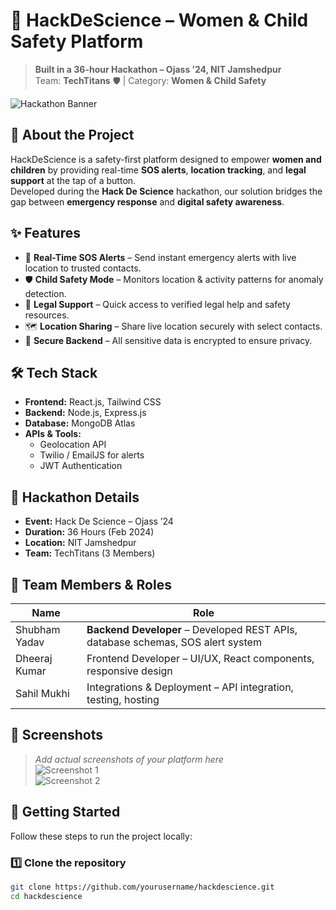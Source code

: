 # 🚨 HackDeScience – Women & Child Safety Platform  

> **Built in a 36-hour Hackathon – Ojass ’24, NIT Jamshedpur**  
> Team: **TechTitans** 🛡️ | Category: **Women & Child Safety**  

![Hackathon Banner]([https://via.placeholder.com/1200x300.png?text=HackDeScience+-+Women+%26+Child+Safety](https://chatgpt.com/s/m_689b03cd48308191a9961b477a96b104))  

## 📖 About the Project  
HackDeScience is a safety-first platform designed to empower **women and children** by providing real-time **SOS alerts**, **location tracking**, and **legal support** at the tap of a button.  
Developed during the **Hack De Science** hackathon, our solution bridges the gap between **emergency response** and **digital safety awareness**.  

## ✨ Features  
- 📍 **Real-Time SOS Alerts** – Send instant emergency alerts with live location to trusted contacts.  
- 🛡️ **Child Safety Mode** – Monitors location & activity patterns for anomaly detection.  
- 📜 **Legal Support** – Quick access to verified legal help and safety resources.  
- 🗺️ **Location Sharing** – Share live location securely with select contacts.  
- 🔐 **Secure Backend** – All sensitive data is encrypted to ensure privacy.  

## 🛠 Tech Stack  
- **Frontend:** React.js, Tailwind CSS  
- **Backend:** Node.js, Express.js  
- **Database:** MongoDB Atlas  
- **APIs & Tools:**  
  - Geolocation API  
  - Twilio / EmailJS for alerts  
  - JWT Authentication  

## 📅 Hackathon Details  
- **Event:** Hack De Science – Ojass ’24  
- **Duration:** 36 Hours (Feb 2024)  
- **Location:** NIT Jamshedpur  
- **Team:** TechTitans (3 Members)  

## 👥 Team Members & Roles  
| Name | Role |
|------|------|
| Shubham Yadav | **Backend Developer** – Developed REST APIs, database schemas, SOS alert system |
| Dheeraj Kumar | Frontend Developer – UI/UX, React components, responsive design |
| Sahil Mukhi | Integrations & Deployment – API integration, testing, hosting |

## 📸 Screenshots  
> _Add actual screenshots of your platform here_  
![Screenshot 1](https://via.placeholder.com/600x300.png?text=Dashboard+Preview)  
![Screenshot 2](https://via.placeholder.com/600x300.png?text=SOS+Feature)  

## 🚀 Getting Started  
Follow these steps to run the project locally:  

### 1️⃣ Clone the repository  
```bash
git clone https://github.com/yourusername/hackdescience.git
cd hackdescience
